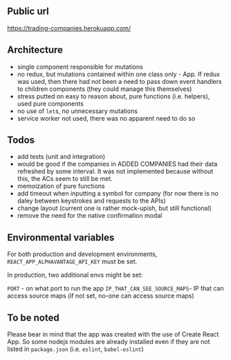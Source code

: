 ## Public url

https://trading-companies.herokuapp.com/

## Architecture

- single component responsible for mutations
- no redux, but mutations contained within one class only - App. If redux was used, then there had not been a need to pass down event handlers to children components (they could manage this themselves)
- stress putted on easy to reason about, pure functions (i.e. helpers), used pure components
- no use of `let`s, no unnecessary mutations
- service worker not used, there was no apparent need to do so

## Todos

- add tests (unit and integration)
- would be good if the companies in ADDED COMPANIES had their data refreshed by some interval. It was not implemented because without this, the ACs seem to still be met.
- memoization of pure functions
- add timeout when inputting a symbol for company (for now there is no daley between keystrokes and requests to the APIs)
- change layout (current one is rather mock-upish, but still functional)
- remove the need for the native confirmation modal

## Environmental variables

For both production and development environments, `REACT_APP_ALPHAVANTAGE_API_KEY` must be set.

In production, two additional envs might be set:

`PORT` - on what port to run the app
`IP_THAT_CAN_SEE_SOURCE_MAPS`- IP that can access source maps (if not set, no-one can access source maps)

## To be noted

Please bear in mind that the app was created with the use of Create React App.
So some nodejs modules are already installed even if they are not listed in `package.json` (i.e. `eslint`, `babel-eslint`)
